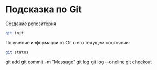 # Подсказка по Git

Создание репозитория
```sh
git init
```
Получение информации от Git о его текущем состоянии:
```sh
git status
```
git add
git commit -m "Message"
git log
git log --oneline
git checkout
